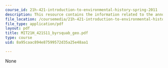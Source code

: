 ```yaml
---
course_id: 21h-421-introduction-to-environmental-history-spring-2011
description: This resource contains the information related to the annotated bibliography.
file_location: /coursemedia/21h-421-introduction-to-environmental-history-spring-2011/8a95caac894e87599572d35a25e48aa1_MIT21H_421S11_byrsquab_geo.pdf
file_type: application/pdf
layout: pdf
title: MIT21H_421S11_byrsquab_geo.pdf
type: course
uid: 8a95caac894e87599572d35a25e48aa1

---
```

None